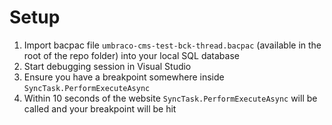# Setup

1. Import bacpac file `umbraco-cms-test-bck-thread.bacpac` (available in the root of the repo folder) into your local SQL database
2. Start debugging session in Visual Studio 
3. Ensure you have a breakpoint somewhere inside `SyncTask.PerformExecuteAsync`
3. Within 10 seconds of the website `SyncTask.PerformExecuteAsync` will be called and your breakpoint will be hit